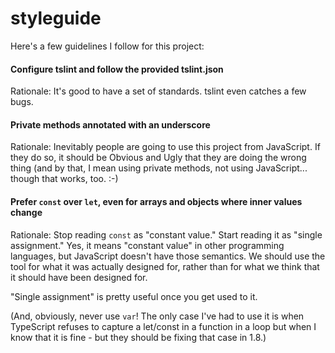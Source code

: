 # styleguide

Here's a few guidelines I follow for this project:

#### Configure tslint and follow the provided tslint.json

Rationale: It's good to have a set of standards. tslint even catches a few bugs.

#### Private methods annotated with an underscore

Rationale: Inevitably people are going to use this project from JavaScript. If they do so, it should be Obvious and Ugly that they are doing the wrong thing (and by that, I mean using private methods, not using JavaScript... though that works, too. :-)

#### Prefer `const` over `let`, even for arrays and objects where inner values change

Rationale: Stop reading `const` as "constant value." Start reading it as "single assignment." Yes, it means "constant value" in other programming languages, but JavaScript doesn't have those semantics. We should use the tool for what it was actually designed for, rather than for what we think that it should have been designed for.

"Single assignment" is pretty useful once you get used to it.

(And, obviously, never use `var`! The only case I've had to use it is when TypeScript refuses to capture a let/const in a function in a loop but when I know that it is fine - but they should be fixing that case in 1.8.)
